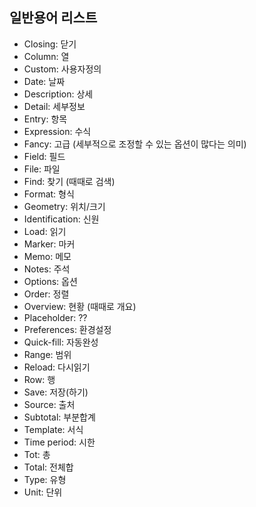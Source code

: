 ---
---
## 일반용어 리스트

- Closing: 닫기
- Column: 열
- Custom: 사용자정의
- Date: 날짜
- Description: 상세
- Detail: 세부정보
- Entry: 항목
- Expression: 수식
- Fancy: 고급 (세부적으로 조정할 수 있는 옵션이 많다는 의미)
- Field: 필드
- File: 파일
- Find: 찾기 (때때로 검색)
- Format: 형식
- Geometry: 위치/크기
- Identification: 신원
- Load: 읽기
- Marker: 마커
- Memo: 메모
- Notes: 주석
- Options: 옵션
- Order: 정렬
- Overview: 현황 (때때로 개요)
- Placeholder: ??
- Preferences: 환경설정
- Quick-fill: 자동완성
- Range: 범위
- Reload: 다시읽기
- Row: 행
- Save: 저장(하기)
- Source: 출처
- Subtotal: 부분합계
- Template: 서식
- Time period: 시한
- Tot: 총
- Total: 전체합
- Type: 유형
- Unit: 단위
